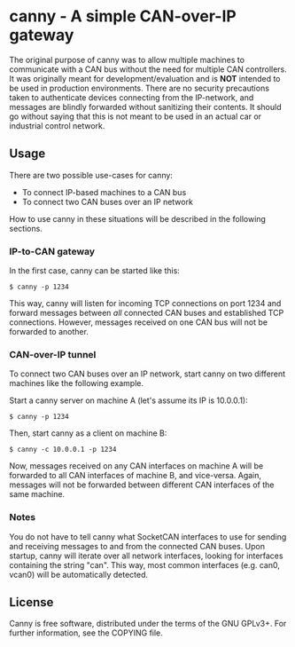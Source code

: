 # canny - A simple CAN-over-IP gateway

The original purpose of canny was to allow multiple machines to communicate with
a CAN bus without the need for multiple CAN controllers. It was originally meant
for development/evaluation and is **NOT** intended to be used in production
environments.
There are no security precautions taken to authenticate devices connecting from
the IP-network, and messages are blindly forwarded without sanitizing their
contents. It should go without saying that this is not meant to be used in an
actual car or industrial control network.


## Usage

There are two possible use-cases for canny:

* To connect IP-based machines to a CAN bus
* To connect two CAN buses over an IP network

How to use canny in these situations will be described in the following sections.


### IP-to-CAN gateway

In the first case, canny can be started like this:

```
$ canny -p 1234
```

This way, canny will listen for incoming TCP connections on port 1234 and forward
messages between *all* connected CAN buses and established TCP connections. However,
messages received on one CAN bus will not be forwarded to another.


### CAN-over-IP tunnel

To connect two CAN buses over an IP network, start canny on two different machines
like the following example.

Start a canny server on machine A (let's assume its IP is 10.0.0.1):

```
$ canny -p 1234
```

Then, start canny as a client on machine B:

```
$ canny -c 10.0.0.1 -p 1234
```

Now, messages received on any CAN interfaces on machine A will be forwarded to all
CAN interfaces of machine B, and vice-versa. Again, messages will not be forwarded
between different CAN interfaces of the same machine.


### Notes

You do not have to tell canny what SocketCAN interfaces to use for sending and
receiving messages to and from the connected CAN buses. Upon startup, canny will
iterate over all network interfaces, looking for interfaces containing the string
"can". This way, most common interfaces (e.g. can0, vcan0) will be automatically
detected.


## License

Canny is free software, distributed under the terms of the GNU GPLv3+. For further
information, see the COPYING file.
